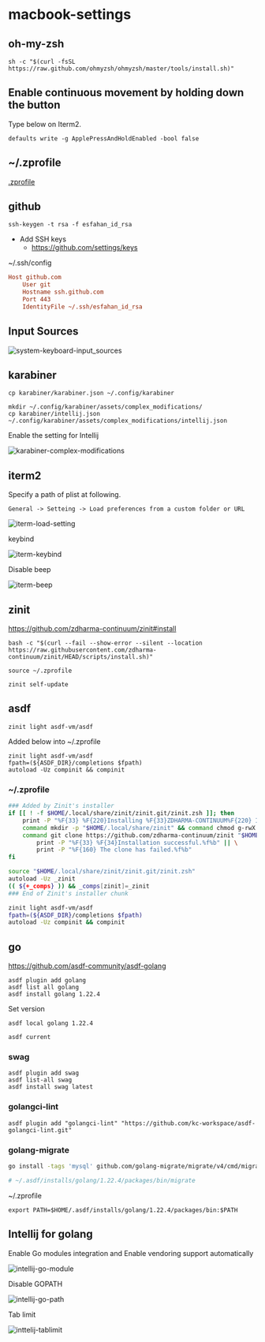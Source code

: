 # macbook-settings

## oh-my-zsh

```
sh -c "$(curl -fsSL https://raw.github.com/ohmyzsh/ohmyzsh/master/tools/install.sh)"
```

## Enable continuous movement by holding down the button
Type below on Iterm2.

```
defaults write -g ApplePressAndHoldEnabled -bool false
```

## ~/.zprofile
[.zprofile](zprofile)


## github

```
ssh-keygen -t rsa -f esfahan_id_rsa 
```

- Add SSH keys
    - https://github.com/settings/keys

~/.ssh/config

```ini
Host github.com
    User git
    Hostname ssh.github.com
    Port 443
    IdentityFile ~/.ssh/esfahan_id_rsa
```

## Input Sources

![system-keyboard-input_sources](/images/system-keyboard-input_sources.png) 


## karabiner

```
cp karabiner/karabiner.json ~/.config/karabiner
```

```
mkdir ~/.config/karabiner/assets/complex_modifications/
cp karabiner/intellij.json ~/.config/karabiner/assets/complex_modifications/intellij.json
```

Enable the setting for Intellij

![karabiner-complex-modifications](/images/karabiner-complex-modifications.png) 

## iterm2
Specify a path of plist at following.

`General -> Setteing -> Load preferences from a custom folder or URL`

![iterm-load-setting](/images/iterm-load-setting.png) 

keybind

![iterm-keybind](/images/iterm-keybind.png) 

Disable beep

![iterm-beep](/images/iterm-beep.png) 

## zinit
https://github.com/zdharma-continuum/zinit#install

```
bash -c "$(curl --fail --show-error --silent --location https://raw.githubusercontent.com/zdharma-continuum/zinit/HEAD/scripts/install.sh)"
```

```
source ~/.zprofile
```

```
zinit self-update
```


## asdf

```
zinit light asdf-vm/asdf
```

Added below into ~/.zprofile

```
zinit light asdf-vm/asdf
fpath=(${ASDF_DIR}/completions $fpath)
autoload -Uz compinit && compinit
```

### ~/.zprofile

```sh
### Added by Zinit's installer
if [[ ! -f $HOME/.local/share/zinit/zinit.git/zinit.zsh ]]; then
    print -P "%F{33} %F{220}Installing %F{33}ZDHARMA-CONTINUUM%F{220} Initiative Plugin Manager (%F{33}zdharma-continuum/zinit%F{220})…%f"
    command mkdir -p "$HOME/.local/share/zinit" && command chmod g-rwX "$HOME/.local/share/zinit"
    command git clone https://github.com/zdharma-continuum/zinit "$HOME/.local/share/zinit/zinit.git" && \
        print -P "%F{33} %F{34}Installation successful.%f%b" || \
        print -P "%F{160} The clone has failed.%f%b"
fi

source "$HOME/.local/share/zinit/zinit.git/zinit.zsh"
autoload -Uz _zinit
(( ${+_comps} )) && _comps[zinit]=_zinit
### End of Zinit's installer chunk

zinit light asdf-vm/asdf
fpath=(${ASDF_DIR}/completions $fpath)
autoload -Uz compinit && compinit
```

## go
https://github.com/asdf-community/asdf-golang

```
asdf plugin add golang
asdf list all golang
asdf install golang 1.22.4
```

Set version

```
asdf local golang 1.22.4
```

```
asdf current
```

### swag

```
asdf plugin add swag
asdf list-all swag
asdf install swag latest
```

### golangci-lint

```
asdf plugin add "golangci-lint" "https://github.com/kc-workspace/asdf-golangci-lint.git"
```

### golang-migrate

```bash
go install -tags 'mysql' github.com/golang-migrate/migrate/v4/cmd/migrate@v4.15.1

# ~/.asdf/installs/golang/1.22.4/packages/bin/migrate
```

~/.zprofile

```
export PATH=$HOME/.asdf/installs/golang/1.22.4/packages/bin:$PATH
```



## Intellij for golang
Enable Go modules integration and Enable vendoring support automatically

![intellij-go-module](/images/intellij-go-module.png) 

Disable GOPATH

![intellij-go-path](/images/intellij-go-path.png) 

Tab limit

![inttelij-tablimit](/images/inttelij-tablimit.png) 

